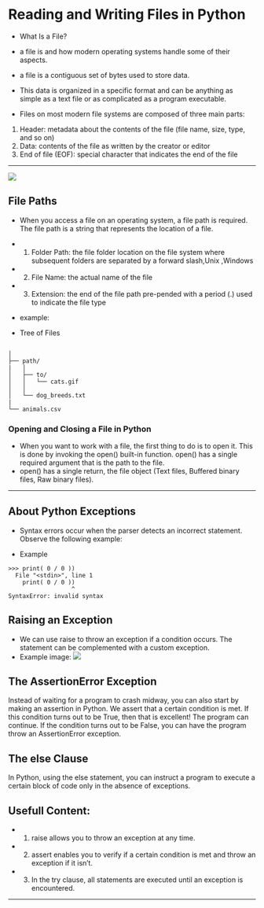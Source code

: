 # Reading and Writing Files in Python

- What Is a File?
- a file is and how modern operating systems handle some of their aspects.
- a file is a contiguous set of bytes used to store data.
- This data is organized in a specific format and can be anything as simple as a text file or as complicated as a program executable.

- Files on most modern file systems are composed of three main parts:

1. Header: metadata about the contents of the file (file name, size, type, and so on)
2. Data: contents of the file as written by the creator or editor
3. End of file (EOF): special character that indicates the end of the file

---

![](https://jennybc.github.io/2014-01-27-miami/img/lessons/swc-shell/absolute_relative_path.png)

## File Paths

- When you access a file on an operating system, a file path is required. The file path is a string that represents the location of a file.
- 1. Folder Path: the file folder location on the file system where subsequent folders are separated by a forward slash,Unix ,Windows
- 2. File Name: the actual name of the file
- 3. Extension: the end of the file path pre-pended with a period (.) used to indicate the file type

- example:
- Tree of Files

```

│
├── path/
|   │
│   ├── to/
│   │   └── cats.gif
│   │
│   └── dog_breeds.txt
|
└── animals.csv

```

### Opening and Closing a File in Python

- When you want to work with a file, the first thing to do is to open it. This is done by invoking the open() built-in function. open() has a single required argument that is the path to the file.
- open() has a single return, the file object (Text files, Buffered binary files, Raw binary files).

---

## About Python Exceptions

- Syntax errors occur when the parser detects an incorrect statement. Observe the following example:

- Example

```
>>> print( 0 / 0 ))
  File "<stdin>", line 1
    print( 0 / 0 ))
                  ^
SyntaxError: invalid syntax
```

## Raising an Exception

- We can use raise to throw an exception if a condition occurs. The statement can be complemented with a custom exception.
- Example image:
  ![](https://files.realpython.com/media/raise.3931e8819e08.png)

## The AssertionError Exception

Instead of waiting for a program to crash midway, you can also start by making an assertion in Python. We assert that a certain condition is met. If this condition turns out to be True, then that is excellent! The program can continue. If the condition turns out to be False, you can have the program throw an AssertionError exception.

## The else Clause

In Python, using the else statement, you can instruct a program to execute a certain block of code only in the absence of exceptions.

## Usefull Content:

- 1. raise allows you to throw an exception at any time.
- 2. assert enables you to verify if a certain condition is met and throw an exception if it isn’t.
- 3. In the try clause, all statements are executed until an exception is encountered.

---
